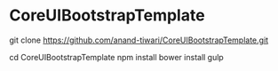 # CoreUIBootstrapTemplate
git clone https://github.com/anand-tiwari/CoreUIBootstrapTemplate.git

cd CoreUIBootstrapTemplate
npm install
bower install
gulp
